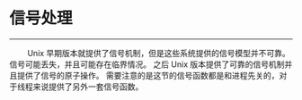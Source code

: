 # 信号处理
***

&emsp;&emsp;
Unix 早期版本就提供了信号机制，但是这些系统提供的信号模型并不可靠。
信号可能丢失，并且可能存在临界情况。
之后 Unix 版本提供了可靠的信号机制并且提供了信号的原子操作。
需要注意的是这节的信号函数都是和进程先关的，对于线程来说提供了另外一套信号函数。